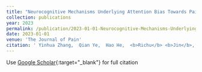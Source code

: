 ```yaml
---
title: "Neurocognitive Mechanisms Underlying Attention Bias Towards Pain: Evidence From a Drift-Diffusion Model and Event-Related Potentials"
collection: publications
year: 2023
permalink: /publication/2023-01-01-Neurocognitive-Mechanisms-Underlying-Attention-Bias-Towards-Pain-Evidence-From-a-Drift-Diffusion-Model-and-Event-Related-Potentials
date: 2023-01-01
venue: 'The Journal of Pain'
citation: ' Yinhua Zhang,  Qian Ye,  Hao He,  <b>Richu</b> <b>Jin</b>,  Weiwei Peng, &quot;Neurocognitive Mechanisms Underlying Attention Bias Towards Pain: Evidence From a Drift-Diffusion Model and Event-Related Potentials.&quot; The Journal of Pain, 2023.'
---
```

Use [Google Scholar](https://scholar.google.com/scholar?q=Neurocognitive+Mechanisms+Underlying+Attention+Bias+Towards+Pain:+Evidence+From+a+Drift+Diffusion+Model+and+Event+Related+Potentials){:target="_blank"} for full citation